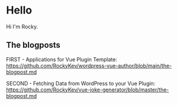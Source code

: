 # Hello

Hi I'm Rocky.


## The blogposts

FIRST - Applications for Vue Plugin Template: https://github.com/RockyKev/wordpress-vue-author/blob/main/the-blogpost.md

SECOND - Fetching Data from WordPress to your Vue Plugin: https://github.com/RockyKev/vue-joke-generator/blob/master/the-blogpost.md